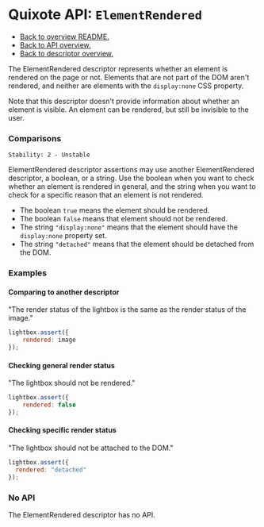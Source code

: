 # Quixote API: `ElementRendered`

* [Back to overview README.](../README.md)
* [Back to API overview.](api.md)
* [Back to descriptor overview.](descriptors.md)

The ElementRendered descriptor represents whether an element is rendered on the page or not. Elements that are not part of the DOM aren't rendered, and neither are elements with the `display:none` CSS property.  

Note that this descriptor doesn't provide information about whether an element is visible. An element can be rendered, but still be invisible to the user.


### Comparisons

```
Stability: 2 - Unstable
```

ElementRendered descriptor assertions may use another ElementRendered descriptor, a boolean, or a string. Use the boolean when you want to check whether an element is rendered in general, and the string when you want to check for a specific reason that an element is not rendered.

* The boolean `true` means the element should be rendered.
* The boolean `false` means that element should not be rendered.
* The string `"display:none"` means that the element should have the `display:none` property set. 
* The string `"detached"` means that the element should be detached from the DOM.


### Examples

#### Comparing to another descriptor

"The render status of the lightbox is the same as the render status of the image."

```javascript
lightbox.assert({
	rendered: image
});
```

#### Checking general render status

"The lightbox should not be rendered."

```javascript
lightbox.assert({
	rendered: false
});
```

#### Checking specific render status
 
"The lightbox should not be attached to the DOM."

```javascript
lightbox.assert({
  rendered: "detached"
});
```

### No API

The ElementRendered descriptor has no API.